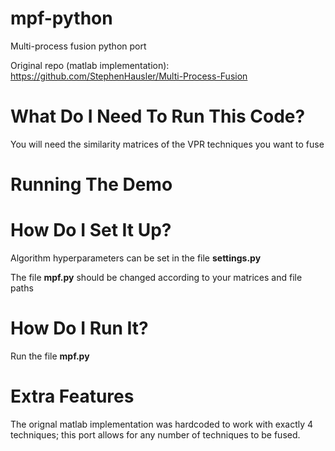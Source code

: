# mpf-python
Multi-process fusion python port

Original repo (matlab implementation): https://github.com/StephenHausler/Multi-Process-Fusion

# What Do I Need To Run This Code?
You will need the similarity matrices of the VPR techniques you want to fuse

# Running The Demo


# How Do I Set It Up?
Algorithm hyperparameters can be set in the file **settings.py**

The file **mpf.py** should be changed according to your matrices and file paths

# How Do I Run It?
Run the file  **mpf.py**

# Extra Features
The orignal matlab implementation was hardcoded to work with exactly 4 techniques; this port
allows for any number of techniques to be fused.
